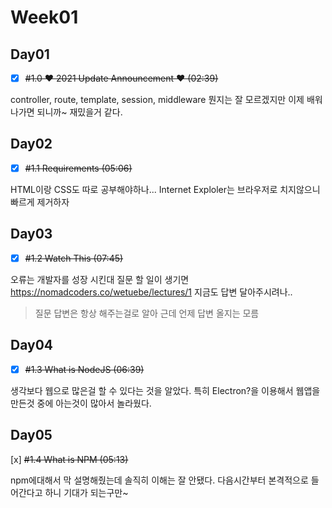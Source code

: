 # Week01

## Day01
- [x] ~~#1.0 ❤️ 2021 Update Announcement ❤️ (02:39)~~

controller, route, template, session, middleware 뭔지는 잘 모르겠지만
이제 배워나가면 되니까~
재밌을거 같다.

## Day02
- [x] ~~#1.1 Requirements (05:06)~~

HTML이랑 CSS도 따로 공부해야하나...
Internet Exploler는  브라우저로 치지않으니 빠르게 제거하자

## Day03
- [x] ~~#1.2 Watch This (07:45)~~

오류는 개발자를 성장 시킨대
질문 할 일이 생기면 https://nomadcoders.co/wetuebe/lectures/1
지금도 답변 달아주시려나..

> 질문 답변은 항상 해주는걸로 알아 근데 언제 답변 올지는 모름

## Day04
- [x] ~~#1.3 What is NodeJS (06:39)~~

생각보다 웹으로 많은걸 할 수 있다는 것을 알았다.
특히 Electron?을 이용해서 웹앱을 만든것 중에 아는것이 많아서 놀라웠다.

## Day05
[x] ~~#1.4 What is NPM (05:13)~~

npm에대해서 막 설명해줬는데 솔직히 이해는 잘 안됐다.
다음시간부터 본격적으로 들어간다고 하니 기대가 되는구만~




